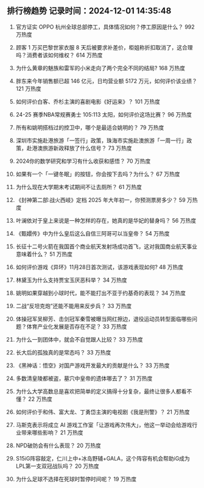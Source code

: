 
## 排行榜趋势 记录时间：2024-12-01 14:35:48
  
  1. 官方证实 OPPO 杭州全球总部停工，具体情况如何？停工原因是什么？ 992 万热度
    
  2. 顾客 1 万买巴黎世家衣服 8 天后被要求补差价，柜姐称折扣取消了，这合理吗？消费者该如何维权？ 614 万热度
    
  3. 为什么黄章的魅族和雷军的小米走向了两个完全不同的结局? 168 万热度
    
  4. 胖东来今年销售额已超 146 亿元，日均营业额 5172 万元，如何评价该业绩？ 121 万热度
    
  5. 如何评价白客、乔杉主演的喜剧电影《好运来》？ 101 万热度
    
  6. 24-25 赛季NBA常规赛勇士 105:113 太阳，如何评价这场比赛？ 96 万热度
    
  7. 所有和姚明搭档过的控卫中，哪个是最适合姚明的？ 79 万热度
    
  8. 深圳市实施赴港旅游「一签行」政策，珠海市实施赴澳旅游「一周一行」政策，赴港澳旅游新政释放了什么信号？ 73 万热度
    
  9. 2024你的数学研究和学习有什么收获和感悟？ 70 万热度
    
  10. 如果有一个「一键冬眠」的按钮，你会按下去吗？为什么？ 67 万热度
    
  11. 为什么现在大学期末考试期间不让去厕所？ 61 万热度
    
  12. 《封神第二部∶战火西岐》定档 2025 年大年初一，你预测票房多少？ 59 万热度
    
  13. 叶澜依对于皇上来说是一种怎样的存在，她真的是华妃的替身吗？ 56 万热度
    
  14. 《甄嬛传》中为什么皇后这么自信三阿哥可以当皇帝？ 54 万热度
    
  15. 长征十二号火箭在我国首个商业航天发射场成功首飞，这对我国商业航天事业意味着什么？ 51 万热度
    
  16. 如何评价游戏《异环》11月28日首次测试，该游戏表现如何? 48 万热度
    
  17. 林黛玉为什么支持贾宝玉厌恶科举？ 34 万热度
    
  18. 姚明如果穿越到小球时代，能不能打出不亚于约基奇的表现？ 34 万热度
    
  19. 二战“反坦克炮”还能不能用来反步兵？ 33 万热度
    
  20. 体操冠军吴柳芳、击剑冠军秦雪被曝当网红擦边，退役运动员转型面临哪些问题？体育产业化发展是否存在不足？ 33 万热度
    
  21. 为什么一到团体中，就会不自觉跟人比较？ 33 万热度
    
  22. 长大后的孤独真的是常态吗？ 33 万热度
    
  23. 《黑神话：悟空》对国产游戏开发最大的贡献是什么？ 33 万热度
    
  24. 多数清皇陵都被盗，墓穴中皇帝的遗体哪去了？ 31 万热度
    
  25. 为什么大学高数总是喜欢把简单的定义搞得十分复杂，最终让很多人都看不懂？ 22 万热度
    
  26. 如何评价于和伟、富大龙、丁勇岱主演的电视剧《我是刑警》？ 21 万热度
    
  27. 马斯克表示将成立 AI 游戏工作室「让游戏再次伟大」，他这一举动会给游戏行业带来哪些影响？ 21 万热度
    
  28. NPD破防会有什么表现？ 20 万热度
    
  29. S15iG阵容敲定，仁川上中+冰岛野辅+GALA，这个阵容有机会帮助iG成为LPL第一支双冠战队吗？ 20 万热度
    
  30. 为什么足球不选择在死球时暂停时间呢？ 19 万热度
    